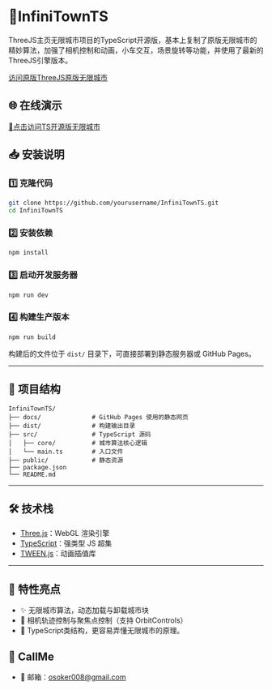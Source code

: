 # 🚀InfiniTownTS
ThreeJS主页无限城市项目的TypeScript开源版，基本上复制了原版无限城市的精妙算法，加强了相机控制和动画，小车交互，场景旋转等功能，并使用了最新的ThreeJS引擎版本。

[访问原版ThreeJS原版无限城市](https://demos.littleworkshop.fr/infinitown)

## 🌐 在线演示
[🔗点击访问TS开源版无限城市](https://osoker.github.io/InfiniTownTS/)

## 📥 安装说明

### 1️⃣ 克隆代码

```bash
git clone https://github.com/yourusername/InfiniTownTS.git
cd InfiniTownTS
```

### 2️⃣ 安装依赖

```bash
npm install
```

### 3️⃣ 启动开发服务器

```bash
npm run dev
```

### 4️⃣ 构建生产版本

```bash
npm run build
```

构建后的文件位于 `dist/` 目录下，可直接部署到静态服务器或 GitHub Pages。

---

## 🧭 项目结构

```
InfiniTownTS/
├── docs/              # GitHub Pages 使用的静态网页
├── dist/              # 构建输出目录
├── src/               # TypeScript 源码
│   ├── core/          # 城市算法核心逻辑
│   └── main.ts        # 入口文件
├── public/            # 静态资源
├── package.json
└── README.md
```

---

## 🛠️ 技术栈

- [Three.js](https://threejs.org/)：WebGL 渲染引擎
- [TypeScript](https://www.typescriptlang.org/)：强类型 JS 超集
- [TWEEN.js](https://github.com/tweenjs/tween.js)：动画插值库

---

## 📌 特性亮点

- ✨ 无限城市算法，动态加载与卸载城市块
- 🧭 相机轨迹控制与聚焦点控制（支持 OrbitControls）
- 🔧 TypeScript类结构，更容易弄懂无限城市的原理。


## 💬 CallMe

- 📮 邮箱：osoker008@gmail.com
